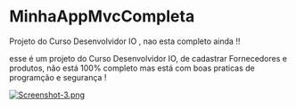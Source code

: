 # MinhaAppMvcCompleta
Projeto do Curso Desenvolvidor IO , nao esta completo ainda !!

esse é um projeto do Curso Desenvolvidor IO, de cadastrar Fornecedores e produtos, não está 100% completo
mas está com boas praticas de programção e segurança !

[![Screenshot-3.png](https://i.postimg.cc/DzkJqHK5/Screenshot-3.png)](https://postimg.cc/rDjwThst)


